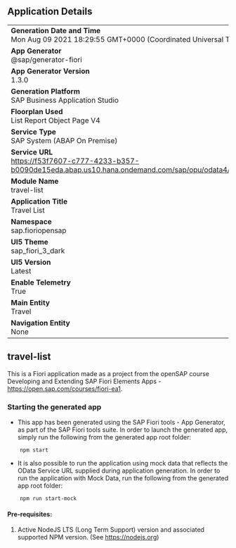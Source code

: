 ## Application Details
|               |
| ------------- |
|**Generation Date and Time**<br>Mon Aug 09 2021 18:29:55 GMT+0000 (Coordinated Universal Time)|
|**App Generator**<br>@sap/generator-fiori|
|**App Generator Version**<br>1.3.0|
|**Generation Platform**<br>SAP Business Application Studio|
|**Floorplan Used**<br>List Report Object Page V4|
|**Service Type**<br>SAP System (ABAP On Premise)|
|**Service URL**<br>https://f53f7607-c777-4233-b357-b0090de15eda.abap.us10.hana.ondemand.com/sap/opu/odata4/sap/zui_fe_travel_000067_o4/srvd/sap/zui_fe_travel_000067_o4/0001/
|**Module Name**<br>travel-list|
|**Application Title**<br>Travel List|
|**Namespace**<br>sap.fioriopensap|
|**UI5 Theme**<br>sap_fiori_3_dark|
|**UI5 Version**<br>Latest|
|**Enable Telemetry**<br>True|
|**Main Entity**<br>Travel|
|**Navigation Entity**<br>None|

## travel-list

This is a Fiori application made as a project from the openSAP course Developing and Extending SAP Fiori Elements Apps - https://open.sap.com/courses/fiori-ea1. 

### Starting the generated app

-   This app has been generated using the SAP Fiori tools - App Generator, as part of the SAP Fiori tools suite.  In order to launch the generated app, simply run the following from the generated app root folder:

```
    npm start
```

- It is also possible to run the application using mock data that reflects the OData Service URL supplied during application generation.  In order to run the application with Mock Data, run the following from the generated app root folder:

```
    npm run start-mock
```

#### Pre-requisites:

1. Active NodeJS LTS (Long Term Support) version and associated supported NPM version.  (See https://nodejs.org)


